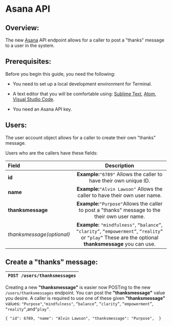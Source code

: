 # Asana API 

## Overview:

The new [Asana] API endpoint allows for a caller to post a "thanks" message to a user in the system.

## Prerequisites:

Before you begin this guide, you need the following:

* You need to set up a local development environment for Terminal.

* A text editor that you will be comfortable using: [Sublime Text], [Atom], [Visual Studio Code]. 

* You need an Asana API key.

## Users:

The user account object allows for a caller to create their own "thanks" message.

Users who are the callers have these fields:

| Field         |                               Description                              |
|:---------------|:----------------------------------------------------------------------:|
| **id**            |  **Example:**`"6789"` Allows the caller to have their own unique ID.      |
| **name**        |  **Example:**`"Alvin Lawson"` Allows the caller to have their own user name. |
| **thanksmessage** |  **Example:**`"Purpose"`Allows the caller to post a "thanks" message to the their own user name.|
| *thanksmessage(optional)*| **Example:** `"mindfulness"`, `“balance”`, `“clarity”`, `“empowerment”`, `“reality”` or `“play”` These are the optional **thanksmessage** you can use.|

## Create a "thanks" message:

|`POST /users/thanksmessages`|
|---------------|

Creating a new **"thanksmessage"** is easier now POSTing to the new `/users/thanksmessages` endpoint. You can post the **"thanksmessage"** value you desire. A caller is required to use one of these given **"thanksmessage"** values: `"Purpose"`,`"mindfulness"`, `“balance”`, `“clarity”`, `“empowerment”`, `“reality”`,and`“play”`.


`{
	"id": 6789,
	"name": "Alvin Lawson",
	"thanksmessage": "Purpose",	
}`


[Asana]:https://asana.com/developers/api-reference/users
[Sublime Text]:https://www.sublimetext.com/
[Atom]:https://atom.io/
[Visual Studio Code]:https://code.visualstudio.com/
